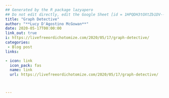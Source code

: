 ```yaml
---
## Generated by the R package lazyapero
## Do not edit directly, edit the Google Sheet [id = 1HPQDH3tOXtZb1DV--8wR9CKAzUz5aywWc2vM3OQ5SrU]
title: "Graph Detective"
author: "**Lucy D'Agostino McGowan**"
date: 2020-05-17T00:00:00
link_out: true
i: https://livefreeordichotomize.com/2020/05/17/graph-detective/
categories:
 - Blog post
links:

- icon: link
  icon_pack: fas
  name: link
  url: https://livefreeordichotomize.com/2020/05/17/graph-detective/



---
```




